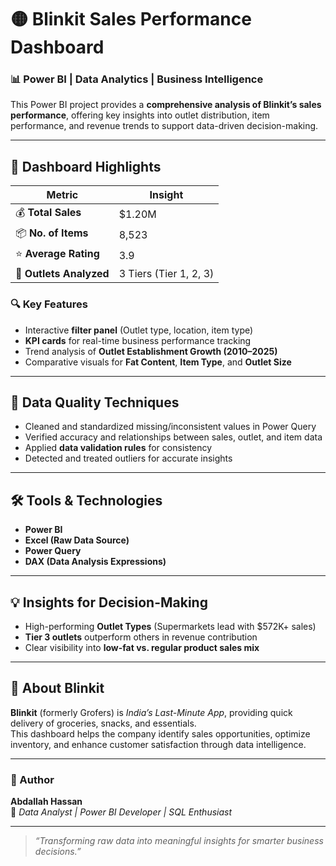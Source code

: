 # 🟡 Blinkit Sales Performance Dashboard

### 📊 Power BI | Data Analytics | Business Intelligence

This Power BI project provides a **comprehensive analysis of Blinkit’s sales performance**, offering key insights into outlet distribution, item performance, and revenue trends to support data-driven decision-making.

---

## 🚀 Dashboard Highlights

| Metric | Insight |
|--------|----------|
| 💰 **Total Sales** | $1.20M |
| 📦 **No. of Items** | 8,523 |
| ⭐ **Average Rating** | 3.9 |
| 🏪 **Outlets Analyzed** | 3 Tiers (Tier 1, 2, 3) |

### 🔍 Key Features
- Interactive **filter panel** (Outlet type, location, item type)  
- **KPI cards** for real-time business performance tracking  
- Trend analysis of **Outlet Establishment Growth (2010–2025)**  
- Comparative visuals for **Fat Content**, **Item Type**, and **Outlet Size**

---

## 🧹 Data Quality Techniques
- Cleaned and standardized missing/inconsistent values in Power Query  
- Verified accuracy and relationships between sales, outlet, and item data  
- Applied **data validation rules** for consistency  
- Detected and treated outliers for accurate insights  

---

## 🛠️ Tools & Technologies
- **Power BI**
- **Excel (Raw Data Source)**
- **Power Query**
- **DAX (Data Analysis Expressions)**

---

## 💡 Insights for Decision-Making
- High-performing **Outlet Types** (Supermarkets lead with $572K+ sales)  
- **Tier 3 outlets** outperform others in revenue contribution  
- Clear visibility into **low-fat vs. regular product sales mix**  

---

## 🧠 About Blinkit
**Blinkit** (formerly Grofers) is *India’s Last-Minute App*, providing quick delivery of groceries, snacks, and essentials.  
This dashboard helps the company identify sales opportunities, optimize inventory, and enhance customer satisfaction through data intelligence.

---

### 🧾 Author
**Abdallah Hassan**  
📧 *Data Analyst | Power BI Developer | SQL Enthusiast*

---

> _“Transforming raw data into meaningful insights for smarter business decisions.”_
